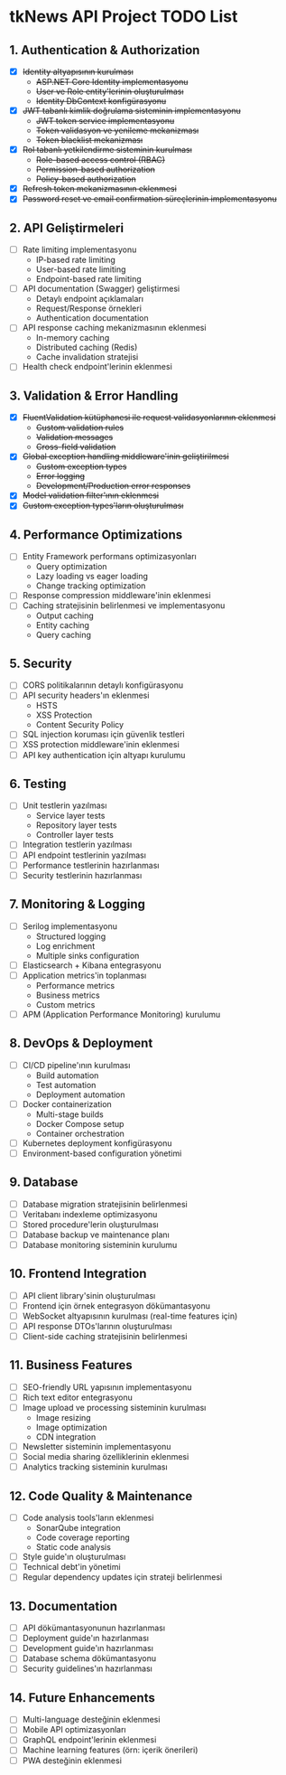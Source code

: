 # tkNews API Project TODO List

## 1. Authentication & Authorization
- [x] ~~Identity altyapısının kurulması~~
  - ~~ASP.NET Core Identity implementasyonu~~
  - ~~User ve Role entity'lerinin oluşturulması~~
  - ~~Identity DbContext konfigürasyonu~~
- [x] ~~JWT tabanlı kimlik doğrulama sisteminin implementasyonu~~
  - ~~JWT token service implementasyonu~~
  - ~~Token validasyon ve yenileme mekanizması~~
  - ~~Token blacklist mekanizması~~
- [x] ~~Rol tabanlı yetkilendirme sisteminin kurulması~~
  - ~~Role-based access control (RBAC)~~
  - ~~Permission-based authorization~~
  - ~~Policy-based authorization~~
- [x] ~~Refresh token mekanizmasının eklenmesi~~
- [x] ~~Password reset ve email confirmation süreçlerinin implementasyonu~~

## 2. API Geliştirmeleri
- [ ] Rate limiting implementasyonu
  - IP-based rate limiting
  - User-based rate limiting
  - Endpoint-based rate limiting
- [ ] API documentation (Swagger) geliştirmesi
  - Detaylı endpoint açıklamaları
  - Request/Response örnekleri
  - Authentication documentation
- [ ] API response caching mekanizmasının eklenmesi
  - In-memory caching
  - Distributed caching (Redis)
  - Cache invalidation stratejisi
- [ ] Health check endpoint'lerinin eklenmesi

## 3. Validation & Error Handling
- [x] ~~FluentValidation kütüphanesi ile request validasyonlarının eklenmesi~~
  - ~~Custom validation rules~~
  - ~~Validation messages~~
  - ~~Cross-field validation~~
- [x] ~~Global exception handling middleware'inin geliştirilmesi~~
  - ~~Custom exception types~~
  - ~~Error logging~~
  - ~~Development/Production error responses~~
- [x] ~~Model validation filter'ının eklenmesi~~
- [x] ~~Custom exception types'ların oluşturulması~~

## 4. Performance Optimizations
- [ ] Entity Framework performans optimizasyonları
  - Query optimization
  - Lazy loading vs eager loading
  - Change tracking optimization
- [ ] Response compression middleware'inin eklenmesi
- [ ] Caching stratejisinin belirlenmesi ve implementasyonu
  - Output caching
  - Entity caching
  - Query caching

## 5. Security
- [ ] CORS politikalarının detaylı konfigürasyonu
- [ ] API security headers'ın eklenmesi
  - HSTS
  - XSS Protection
  - Content Security Policy
- [ ] SQL injection koruması için güvenlik testleri
- [ ] XSS protection middleware'inin eklenmesi
- [ ] API key authentication için altyapı kurulumu

## 6. Testing
- [ ] Unit testlerin yazılması
  - Service layer tests
  - Repository layer tests
  - Controller layer tests
- [ ] Integration testlerin yazılması
- [ ] API endpoint testlerinin yazılması
- [ ] Performance testlerinin hazırlanması
- [ ] Security testlerinin hazırlanması

## 7. Monitoring & Logging
- [ ] Serilog implementasyonu
  - Structured logging
  - Log enrichment
  - Multiple sinks configuration
- [ ] Elasticsearch + Kibana entegrasyonu
- [ ] Application metrics'in toplanması
  - Performance metrics
  - Business metrics
  - Custom metrics
- [ ] APM (Application Performance Monitoring) kurulumu

## 8. DevOps & Deployment
- [ ] CI/CD pipeline'ının kurulması
  - Build automation
  - Test automation
  - Deployment automation
- [ ] Docker containerization
  - Multi-stage builds
  - Docker Compose setup
  - Container orchestration
- [ ] Kubernetes deployment konfigürasyonu
- [ ] Environment-based configuration yönetimi

## 9. Database
- [ ] Database migration stratejisinin belirlenmesi
- [ ] Veritabanı indexleme optimizasyonu
- [ ] Stored procedure'lerin oluşturulması
- [ ] Database backup ve maintenance planı
- [ ] Database monitoring sisteminin kurulumu

## 10. Frontend Integration
- [ ] API client library'sinin oluşturulması
- [ ] Frontend için örnek entegrasyon dökümantasyonu
- [ ] WebSocket altyapısının kurulması (real-time features için)
- [ ] API response DTOs'larının oluşturulması
- [ ] Client-side caching stratejisinin belirlenmesi

## 11. Business Features
- [ ] SEO-friendly URL yapısının implementasyonu
- [ ] Rich text editor entegrasyonu
- [ ] Image upload ve processing sisteminin kurulması
  - Image resizing
  - Image optimization
  - CDN integration
- [ ] Newsletter sisteminin implementasyonu
- [ ] Social media sharing özelliklerinin eklenmesi
- [ ] Analytics tracking sisteminin kurulması

## 12. Code Quality & Maintenance
- [ ] Code analysis tools'ların eklenmesi
  - SonarQube integration
  - Code coverage reporting
  - Static code analysis
- [ ] Style guide'ın oluşturulması
- [ ] Technical debt'in yönetimi
- [ ] Regular dependency updates için strateji belirlenmesi

## 13. Documentation
- [ ] API dökümantasyonunun hazırlanması
- [ ] Deployment guide'ın hazırlanması
- [ ] Development guide'ın hazırlanması
- [ ] Database schema dökümantasyonu
- [ ] Security guidelines'ın hazırlanması

## 14. Future Enhancements
- [ ] Multi-language desteğinin eklenmesi
- [ ] Mobile API optimizasyonları
- [ ] GraphQL endpoint'lerinin eklenmesi
- [ ] Machine learning features (örn: içerik önerileri)
- [ ] PWA desteğinin eklenmesi 